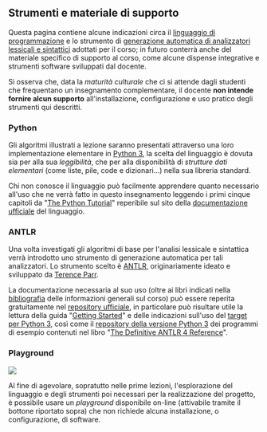 ## Strumenti e materiale di supporto

Questa pagina contiene alcune indicazioni circa il [linguaggio di
programmazione](#python) e lo strumento di [generazione automatica di
analizzatori lessicali e sintattici](#antlr) adottati per il corso; in futuro
conterrà anche del materiale specifico di supporto al corso, come alcune
dispense integrative e strumenti software sviluppati dal docente.

Si osserva che, data la *maturità culturale* che ci si attende dagli studenti
che frequentano un insegnamento complementare, il docente **non intende fornire
alcun supporto** all'installazione, configurazione e uso pratico degli strumenti
qui descritti.


### Python

Gli algoritmi illustrati a lezione saranno presentati attraverso una loro
implementazione elementare in [Python 3](https://www.python.org/), la scelta del
linguaggio è dovuta sia per alla sua *leggibilità*, che per alla disponibilità
di *strutture dati elementari* (come liste, pile, code e dizionari…) nella sua
libreria standard.

Chi non conosce il linguaggio può facilmente apprendere quanto necessario
all'uso che ne verrà fatto in questo insegnamento leggendo i primi cinque
capitoli da "[The Python Tutorial](https://docs.python.org/3/tutorial/index.html)" 
reperibile sul sito della [documentazione ufficiale](https://docs.python.org/3/) 
del linguaggio.


### ANTLR

Una volta investigati gli algoritmi di base per l'analisi lessicale e sintattica
verrà introdotto uno strumento di generazione automatica per tali analizzatori.
Lo strumento scelto è [ANTLR](http://www.antlr.org/), originariamente ideato e
sviluppato da [Terence Parr](https://parrt.cs.usfca.edu/). 

La documentazione necessaria al suo uso (oltre ai libri indicati nella
[bibliografia](info#bibliografia) delle informazioni generali sul corso) può
essere reperita gratuitamente nel [repository
ufficiale](https://github.com/antlr/antlr4/blob/master/doc/index%2emd), in
particolare può risultare utile la lettura della guida "[Getting
Started](https://github.com/antlr/antlr4/blob/master/doc/getting-started%2emd)" e
delle indicazioni sull'uso del [target per Python
3](https://github.com/antlr/antlr4/blob/master/doc/python-target%2emd), così come
il [repository della versione Python
3](https://github.com/jszheng/py3antlr4book) dei programmi di esempio contenuti
nel libro "[The Definitive ANTLR 4
Reference](https://pragprog.com/book/tpantlr2/the-definitive-antlr-4-reference)".


### Playground 

<p><a href="https://mybinder.org/v2/gh/let-unimi/playground/master?filepath=Playground.ipynb" rel="some text">
<img src="https://img.shields.io/badge/LeT%40UniMI-Playground-blue.svg"/>
</a></p>

Al fine di agevolare, sopratutto nelle prime lezioni, l'esplorazione del linguaggio e degli strumenti poi necessari per la realizzazione del progetto, è possibile usare un *playground* disponibile on-line  (attivabile tramite il bottone riportato sopra) che non richiede alcuna installazione, o configurazione, di software. 
  

